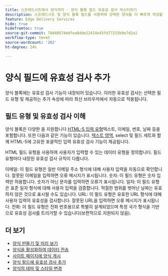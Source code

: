 ```yaml
---
title: 스프레드시트에서 양식까지 - 양식 블록 필드 유효성 검사 마스터하기
description: 스프레드시트 및 양식 블록 필드를 사용하여 강력한 양식을 더 빠르게 작성할 수 있습니다. 이 안내서는 EDS 양식 블록 필드에 대한 사용자 정의 유효성 검사를 구축하는 데 도움이 됩니다.
feature: Edge Delivery Services
hide: true
hidefromtoc: true
source-git-commit: 78d40574e6fea8dde22414e43fd77215b9e7d2a1
workflow-type: tm+mt
source-wordcount: '262'
ht-degree: 24%

---
```



# 양식 필드에 유효성 검사 추가

양식 블록에는 유효성 검사 기능이 내장되어 있습니다. 이러한 유효성 검사는 선택한 필드 유형 및 제공하는 추가 속성에 따라 최신 브라우저에서 자동으로 적용됩니다.

## 필드 유형 및 유효성 검사 이해

양식 블록은 다양한 을 지원합니다 [HTML-5 입력 유형](https://developer.mozilla.org/en-US/docs/Web/HTML/Element/input#input_types)텍스트, 이메일, 번호, 날짜 등을 포함합니다. 또한 다음과 같은 기능이 있습니다. [텍스트 영역](https://developer.mozilla.org/en-US/docs/Web/HTML/Element/textarea), select 및 필드 세트와 함께 HTML-5에 고유한 포괄적인 입력 유효성 검사 기능이 제공됩니다.

HTML 필드 유형을 사용하여 사용자가 입력할 수 있는 데이터 유형을 정의합니다. 필드 유형마다 내장된 유효성 검사 규칙이 다릅니다.

이메일: 이 필드 유형은 일반 이메일 주소 형식에 대해 사용자 입력을 자동으로 확인합니다. 잘못된 이메일을 입력하면 오류 메시지가 표시됩니다.
숫자: 이 필드 유형은 숫자 입력만 허용합니다. 숫자가 아닌 문자를 입력하면 오류가 표시됩니다.
일자: 이 필드 유형은 표준 일자 형식에 대해 사용자 입력을 검증합니다. 적절한 범위를 벗어난 날짜는 유효하지 않은 것으로 표시될 수도 있습니다.
URL: 이 필드 유형은 유효한 URL 형식에 대해 사용자 입력의 유효성을 검사합니다. 잘못된 URL을 입력하면 오류 메시지가 표시됩니다.
전화: 이 필드 유형은 전화 번호용으로 특별히 설계되었으며 특정 국가 형식을 기반으로 유효성 검사를 트리거할 수 있습니다(보편적으로 지원되지 않음).


## 더 보기

* [양식 만들기 및 미리 보기](/help/edge/docs/forms/create-forms.md)
* [양식을 활성화하여 데이터 전송](/help/edge/docs/forms/submit-forms.md)
* [사이트 페이지에 양식 게시](/help/edge/docs/forms/publish-eds-forms.md)
* [양식 필드에 유효성 검사 추가](/help/edge/docs/forms/validate-forms.md)
* [양식의 테마 및 스타일 변경](/help/edge/docs/forms/style-theme-forms.md)
